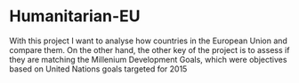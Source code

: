 # Humanitarian-EU
With this project I want to analyse how countries in the European Union and compare them. On the other hand, the other key of the project is to assess if they are matching the Millenium Development Goals, which were objectives based on United Nations goals targeted for 2015 

